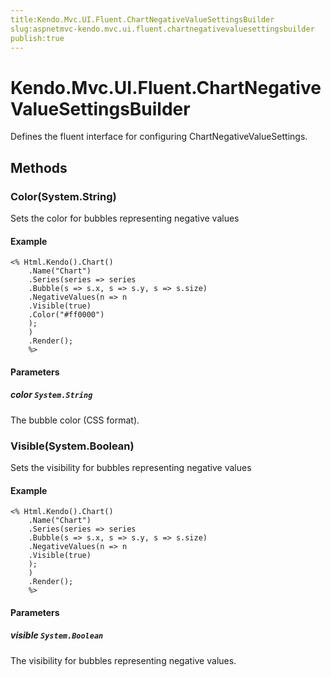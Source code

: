 ```yaml
---
title:Kendo.Mvc.UI.Fluent.ChartNegativeValueSettingsBuilder
slug:aspnetmvc-kendo.mvc.ui.fluent.chartnegativevaluesettingsbuilder
publish:true
---
```


# Kendo.Mvc.UI.Fluent.ChartNegativeValueSettingsBuilder

Defines the fluent interface for configuring ChartNegativeValueSettings.

## Methods

### Color(System.String)
Sets the color for bubbles representing negative values

#### Example
    <% Html.Kendo().Chart()
        .Name("Chart")
        .Series(series => series
        .Bubble(s => s.x, s => s.y, s => s.size)
        .NegativeValues(n => n
        .Visible(true)
        .Color("#ff0000")
        );
        )
        .Render();
        %>

#### Parameters

##### color `System.String`
The bubble color (CSS format).

### Visible(System.Boolean)
Sets the visibility for bubbles representing negative values

#### Example
    <% Html.Kendo().Chart()
        .Name("Chart")
        .Series(series => series
        .Bubble(s => s.x, s => s.y, s => s.size)
        .NegativeValues(n => n
        .Visible(true)
        );
        )
        .Render();
        %>

#### Parameters

##### visible `System.Boolean`
The visibility for bubbles representing negative values.
